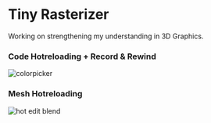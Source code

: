 
# Tiny Rasterizer

Working on strengthening my understanding in 3D Graphics.

### Code Hotreloading + Record & Rewind
![colorpicker](https://github.com/user-attachments/assets/76531869-d169-4175-ba31-fc842a8824f2)


### Mesh Hotreloading
![hot edit blend](https://github.com/user-attachments/assets/297bcffb-7ad5-4f69-b3a4-29f3ecfb0ce5)
